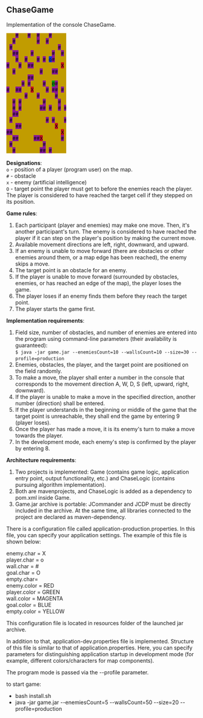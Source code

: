 ## ChaseGame

Implementation of the console ChaseGame.

![game](misc/images/game.PNG)

**Designations**: <br>
`o` - position of a player (program user) on the map.<br>
`#` - obstacle<br>
`x` - enemy (artificial intelligence)<br>
`O` - target point the player must get to before the enemies reach the player. The player is considered to have reached the target cell if they stepped on its position.

**Game rules**:
1. Each participant (player and enemies) may make one move. Then, it's another participant's turn. The enemy is considered to have reached the player if it can step on the player's position by making the current move.
2. Available movement directions are left, right, downward, and upward.
3. If an enemy is unable to move forward (there are obstacles or other enemies around them, or a map edge has been reached), the enemy skips a move.
4. The target point is an obstacle for an enemy.
5. If the player is unable to move forward (surrounded by obstacles, enemies, or has reached an edge of the map), the player loses the game.
6. The player loses if an enemy finds them before they reach the target point.
7. The player starts the game first.

**Implementation requirements**:
1. Field size, number of obstacles, and number of enemies are entered into the program using command-line parameters (their availability is guaranteed):<br>
`$ java -jar game.jar --enemiesCount=10 --wallsCount=10 --size=30 --profile=production`
2. Enemies, obstacles, the player, and the target point are positioned on the field randomly. 
3. To make a move, the player shall enter a number in the console that corresponds to the movement direction A, W, D, S (left, upward, right, downward).
4. If the player is unable to make a move in the specified direction, another number (direction) shall be entered.
5. If the player understands in the beginning or middle of the game that the target point is unreachable, they shall end the game by entering 9 (player loses).
6. Once the player has made a move, it is its enemy's turn to make a move towards the player. 
7. In the development mode, each enemy's step is confirmed by the player by entering 8.

**Architecture requirements**:
1. Two projects is implemented: Game (contains game logic, application entry point, output functionality, etc.) and ChaseLogic (contains pursuing algorithm implementation).
2. Both are mavenprojects, and ChaseLogic is added as a dependency to pom.xml inside Game.
3. Game.jar archive is portable:  JCommander and JCDP must be directly included in the archive. At the same time, all libraries connected to the project are declared as maven-dependency.

There is a configuration file called application-production.properties. In this file, you can specify your application settings. The example of this file is shown below:

enemy.char = X <br>
player.char = o <br>
wall.char = \# <br>
goal.char = O <br>
empty.char= <br>
enemy.color = RED <br>
player.color = GREEN <br>
wall.color = MAGENTA <br>
goal.color = BLUE <br>
empty.color = YELLOW

This configuration file is located in resources folder of the launched jar archive.

In addition to that, application-dev.properties file is implemented. Structure of this file is similar to that of application.properties. Here, you can specify parameters for distinguishing application startup in development mode (for example, different colors/characters for map components).

The program mode is passed via the --profile parameter.

to start game:

* bash install.sh
* java -jar game.jar --enemiesCount=5 --wallsCount=50 --size=20 --profile=production
